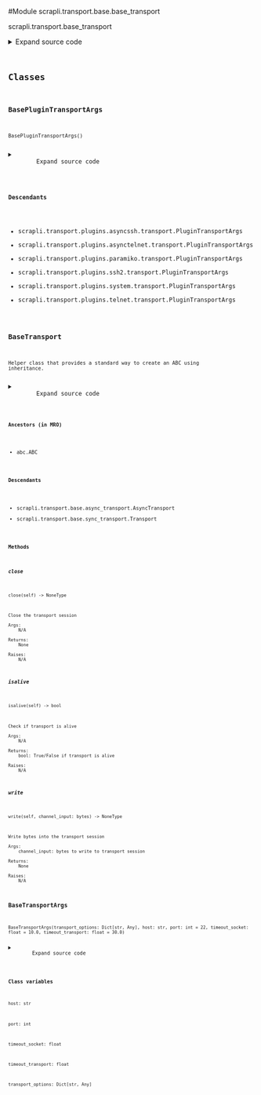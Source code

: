 <link rel="preload stylesheet" as="style" href="https://cdnjs.cloudflare.com/ajax/libs/10up-sanitize.css/11.0.1/sanitize.min.css" integrity="sha256-PK9q560IAAa6WVRRh76LtCaI8pjTJ2z11v0miyNNjrs=" crossorigin>
<link rel="preload stylesheet" as="style" href="https://cdnjs.cloudflare.com/ajax/libs/10up-sanitize.css/11.0.1/typography.min.css" integrity="sha256-7l/o7C8jubJiy74VsKTidCy1yBkRtiUGbVkYBylBqUg=" crossorigin>
<link rel="stylesheet preload" as="style" href="https://cdnjs.cloudflare.com/ajax/libs/highlight.js/10.1.1/styles/github.min.css" crossorigin>
<script defer src="https://cdnjs.cloudflare.com/ajax/libs/highlight.js/10.1.1/highlight.min.js" integrity="sha256-Uv3H6lx7dJmRfRvH8TH6kJD1TSK1aFcwgx+mdg3epi8=" crossorigin></script>
<script>window.addEventListener('DOMContentLoaded', () => hljs.initHighlighting())</script>















#Module scrapli.transport.base.base_transport

scrapli.transport.base_transport

<details class="source">
    <summary>
        <span>Expand source code</span>
    </summary>
    <pre>
        <code class="python">
"""scrapli.transport.base_transport"""
from abc import ABC, abstractmethod
from dataclasses import dataclass
from typing import Any, Dict

from scrapli.logging import get_instance_logger


@dataclass()
class BaseTransportArgs:
    transport_options: Dict[str, Any]
    host: str
    port: int = 22
    timeout_socket: float = 10.0
    timeout_transport: float = 30.0


@dataclass()
class BasePluginTransportArgs:
    pass


class BaseTransport(ABC):
    def __init__(self, base_transport_args: BaseTransportArgs) -> None:
        self._base_transport_args = base_transport_args

        self.logger = get_instance_logger(
            instance_name="scrapli.transport",
            host=self._base_transport_args.host,
            port=self._base_transport_args.port,
        )

    @abstractmethod
    def close(self) -> None:
        """
        Close the transport session

        Args:
            N/A

        Returns:
            None

        Raises:
            N/A

        """

    @abstractmethod
    def write(self, channel_input: bytes) -> None:
        """
        Write bytes into the transport session

        Args:
            channel_input: bytes to write to transport session

        Returns:
            None

        Raises:
            N/A

        """

    @abstractmethod
    def isalive(self) -> bool:
        """
        Check if transport is alive

        Args:
            N/A

        Returns:
            bool: True/False if transport is alive

        Raises:
            N/A

        """

    def _pre_open_closing_log(self, closing: bool = False) -> None:
        """
        Emit "pre open" log message for consistency between transports

        Args:
            closing: bool indicating if message is for closing not opening

        Returns:
            None

        Raises:
            N/A

        """
        operation = "closing" if closing else "opening"

        self.logger.debug(
            f"{operation} transport connection to '{self._base_transport_args.host}' on port "
            f"'{self._base_transport_args.port}'"
        )

    def _post_open_closing_log(self, closing: bool = False) -> None:
        """
        Emit "post open" log message for consistency between transports

        Args:
            closing: bool indicating if message is for closing not opening

        Returns:
            None

        Raises:
            N/A

        """
        operation = "closed" if closing else "opened"

        self.logger.debug(
            f"transport connection to '{self._base_transport_args.host}' on port "
            f"'{self._base_transport_args.port}' {operation} successfully"
        )
        </code>
    </pre>
</details>



## Classes

### BasePluginTransportArgs


```text
BasePluginTransportArgs()
```

<details class="source">
    <summary>
        <span>Expand source code</span>
    </summary>
    <pre>
        <code class="python">
class BasePluginTransportArgs:
    pass
        </code>
    </pre>
</details>


#### Descendants
- scrapli.transport.plugins.asyncssh.transport.PluginTransportArgs
- scrapli.transport.plugins.asynctelnet.transport.PluginTransportArgs
- scrapli.transport.plugins.paramiko.transport.PluginTransportArgs
- scrapli.transport.plugins.ssh2.transport.PluginTransportArgs
- scrapli.transport.plugins.system.transport.PluginTransportArgs
- scrapli.transport.plugins.telnet.transport.PluginTransportArgs



### BaseTransport


```text
Helper class that provides a standard way to create an ABC using
inheritance.
```

<details class="source">
    <summary>
        <span>Expand source code</span>
    </summary>
    <pre>
        <code class="python">
class BaseTransport(ABC):
    def __init__(self, base_transport_args: BaseTransportArgs) -> None:
        self._base_transport_args = base_transport_args

        self.logger = get_instance_logger(
            instance_name="scrapli.transport",
            host=self._base_transport_args.host,
            port=self._base_transport_args.port,
        )

    @abstractmethod
    def close(self) -> None:
        """
        Close the transport session

        Args:
            N/A

        Returns:
            None

        Raises:
            N/A

        """

    @abstractmethod
    def write(self, channel_input: bytes) -> None:
        """
        Write bytes into the transport session

        Args:
            channel_input: bytes to write to transport session

        Returns:
            None

        Raises:
            N/A

        """

    @abstractmethod
    def isalive(self) -> bool:
        """
        Check if transport is alive

        Args:
            N/A

        Returns:
            bool: True/False if transport is alive

        Raises:
            N/A

        """

    def _pre_open_closing_log(self, closing: bool = False) -> None:
        """
        Emit "pre open" log message for consistency between transports

        Args:
            closing: bool indicating if message is for closing not opening

        Returns:
            None

        Raises:
            N/A

        """
        operation = "closing" if closing else "opening"

        self.logger.debug(
            f"{operation} transport connection to '{self._base_transport_args.host}' on port "
            f"'{self._base_transport_args.port}'"
        )

    def _post_open_closing_log(self, closing: bool = False) -> None:
        """
        Emit "post open" log message for consistency between transports

        Args:
            closing: bool indicating if message is for closing not opening

        Returns:
            None

        Raises:
            N/A

        """
        operation = "closed" if closing else "opened"

        self.logger.debug(
            f"transport connection to '{self._base_transport_args.host}' on port "
            f"'{self._base_transport_args.port}' {operation} successfully"
        )
        </code>
    </pre>
</details>


#### Ancestors (in MRO)
- abc.ABC
#### Descendants
- scrapli.transport.base.async_transport.AsyncTransport
- scrapli.transport.base.sync_transport.Transport
#### Methods

    

##### close
`close(self) ‑> NoneType`

```text
Close the transport session

Args:
    N/A

Returns:
    None

Raises:
    N/A
```



    

##### isalive
`isalive(self) ‑> bool`

```text
Check if transport is alive

Args:
    N/A

Returns:
    bool: True/False if transport is alive

Raises:
    N/A
```



    

##### write
`write(self, channel_input: bytes) ‑> NoneType`

```text
Write bytes into the transport session

Args:
    channel_input: bytes to write to transport session

Returns:
    None

Raises:
    N/A
```





### BaseTransportArgs


```text
BaseTransportArgs(transport_options: Dict[str, Any], host: str, port: int = 22, timeout_socket: float = 10.0, timeout_transport: float = 30.0)
```

<details class="source">
    <summary>
        <span>Expand source code</span>
    </summary>
    <pre>
        <code class="python">
class BaseTransportArgs:
    transport_options: Dict[str, Any]
    host: str
    port: int = 22
    timeout_socket: float = 10.0
    timeout_transport: float = 30.0
        </code>
    </pre>
</details>


#### Class variables

    
`host: str`




    
`port: int`




    
`timeout_socket: float`




    
`timeout_transport: float`




    
`transport_options: Dict[str, Any]`